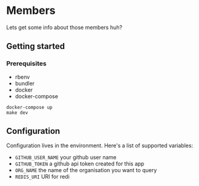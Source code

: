 # Members

Lets get some info about those members huh?

## Getting started

### Prerequisites

* rbenv 
* bundler
* docker
* docker-compose

```
docker-compose up
make dev
```

## Configuration

Configuration lives in the environment. Here's a list of supported variables:

- `GITHUB_USER_NAME` your github user name
- `GITHUB_TOKEN` a github api token created for this app
- `ORG_NAME` the name of the organisation you want to query
- `REDIS_URI` URI for redi
